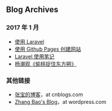 ## Blog Archives

### 2017 年 1 月
- [使用 Laravel](articles/201701/laravel.md)
- [使用 Github Pages 创建网站](articles/201701/github-pages.md)
- [Laravel 使用笔记](./Laravel.md)
- [杨潮观《偷桃捉住东方朔》](articles/201701/shuodongfang-stealing-peaches.md)

### 其他链接

- [张宝的博客](http://www.cnblogs.com/zhangbao/)，at cnblogs.com
- [Zhang Bao's Blog](https://baooab.wordpress.com/)，at wordpress.com